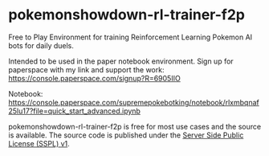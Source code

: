 # pokemonshowdown-rl-trainer-f2p
Free to Play Environment for training Reinforcement Learning Pokemon AI bots for daily duels.

Intended to be used in the paper notebook environment.
Sign up for paperspace with my link and support the work:
https://console.paperspace.com/signup?R=6905IIO

Notebook:
https://console.paperspace.com/supremepokebotking/notebook/rlxmbqnaf25lu17?file=quick_start_advanced.ipynb

pokemonshowdown-rl-trainer-f2p is free for most use cases and the source is available. The source code is published
under the [Server Side Public License (SSPL) v1](LICENSE.txt).
